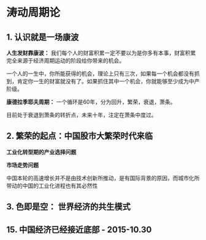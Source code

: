 # 涛动周期论

## 1. 认识就是一场康波

**人生发财靠康波：** 我们每个人的财富积累一定不要以为是你多有本事，财富积累完全来源于经济周期运动的阶段给你带来的机会。

一个人的一生中，你所能获得的机会，理论上只有三次，如果每一个机会都没有抓到，肯定你一生的财富就没有了。如果抓住其中一个机会，你就能够至少成为中产阶级。

**康德拉季耶夫周期：** 一个循环是60年，分为回升，繁荣，衰退，萧条。

目前处于衰退到萧条的转折点，未来十年，注定在萧条中度过。





## 2. 繁荣的起点：中国股市大繁荣时代来临

**工业化转型期的产业选择问题**

**市场走势问题**

中国本轮的高速增长并不是由技术创新所推动，是有国际背景的原因，而城市化所带动的中国的工业化进程也有其必然性



## 3. 色即是空： 世界经济的共生模式





## 15. 中国经济已经接近底部 - 2015-10.30



